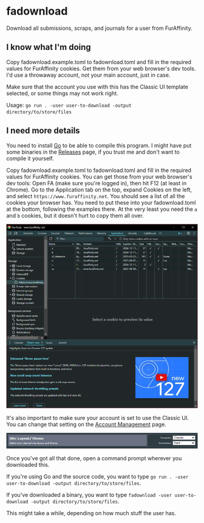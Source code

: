 # fadownload
Download all submissions, scraps, and journals for a user from FurAffinity.

## I know what I'm doing

Copy fadownload.example.toml to fadownload.toml and fill in the required values for FurAffinity cookies.
Get them from your web browser's dev tools.
I'd use a throwaway account, not your main account, just in case.

Make sure that the account you use with this has the Classic UI template selected, or some things may not work right.

Usage: `go run . -user user-to-download -output directory/to/store/files`

## I need more details

You need to install [Go](https://go.dev/dl/) to be able to compile this program.
I might have put some binaries in the [Releases](https://github.com/ajanata/fadownload/releases) page, if you trust me and don't want to compile it yourself.

Copy fadownload.example.toml to fadownload.toml and fill in the required values for FurAffinity cookies.
You can get those from your web browser's dev tools:
Open FA (make sure you're logged in), then hit F12 (at least in Chrome).
Go to the Application tab on the top, expand Cookies on the left, and select `https://www.furaffinity.net`.
You should see a list of all the cookies your browser has.
You need to put these into your fadownload.toml at the bottom, following the examples there.
At the very least you need the `a` and `b` cookies, but it doesn't hurt to copy them all over.

![devtools.png](devtools.png)

It's also important to make sure your account is set to use the Classic UI.
You can change that setting on the [Account Management](https://www.furaffinity.net/controls/settings/) page.

![img.png](template.png)

Once you've got all that done, open a command prompt wherever you downloaded this.

If you're using Go and the source code, you want to type `go run . -user user-to-download -output directory/to/store/files`.

If you've downloaded a binary, you want to type `fadownload -user user-to-download -output directory/to/store/files`.

This might take a while, depending on how much stuff the user has.

